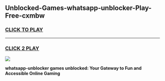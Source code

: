 
## Unblocked-Games-whatsapp-unblocker-Play-Free-cxmbw
<h3>
<a href="https://premium76.site?title=whatsapp-unblocker&ref=20M">CLICK TO PLAY</a></h3>
<hr>

<h3>
<a href="https://premium76.site?title=whatsapp-unblocker&ref=20M">CLICK 2 PLAY</a>
  
</h3>

<a href="https://premium76.site?title=whatsapp-unblocker&ref=19M"><img src="https://clearcache.store/games.png"></a>


**whatsapp-unblocker games unblocked: Your Gateway to Fun and Accessible Online Gaming**
